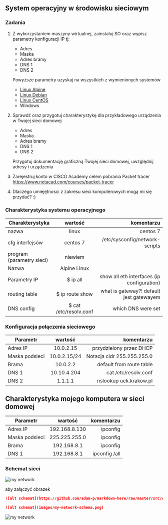 ## System operacyjny w środowisku sieciowym

### Zadania


1. Z wykorzystaniem maszyny wirtualnej, zainstaluj SO oraz wypisz parametry konfiguracji IP tj:
   * Adres
   * Maska
   * Adres bramy
   * DNS 1
   * DNS 2
    
    Powyższe parametry uzyskaj na wszystkich z wymienionych systemów

   * [Linux Alpine](https://alpinelinux.org/)
   * [Linux Debian](https://www.debian.org/)
   * [Linux CentOS](https://www.centos.org/)
   * Windows 

2. Sprawdź oraz przygotuj charakterystykę dla przykładowego urządzenia w Twojej sieci domowej
   * Adres
   * Maska
   * Adres bramy
   * DNS 1
   * DNS 2
  
    Przygotuj dokumentację graficzną Twojej sieci domowej, uwzględnij adresy i urządzenia

3. Zarejestruj konto w CISCO Academy celem pobrania Packet tracer
   https://www.netacad.com/courses/packet-tracer

4. Dlaczego umiejętnosci z zakresu sieci komputerowych mogą mi się przydać? :)


### Charakterystyka systemu operacyjnego

| Charakterystyka           | wartość               | komentarzu                |
| -------------             |:-------------:        | -----:                    |
| nazwa                     | linux                 | centos 7                  |
| cfg interfejsów           | centos 7 | /etc/sysconfig/network-scripts         |
| program (parametry sieci) | niewiem               |                           |
| Nazwa                     | Alpine Linux              |                           |
| Parametry IP              | $ ip all              |show all eth interfaces (ip configuration)  |
| routing table             | $ ip route show       | what is gateway?! default jest gatewayem  |
| DNS config                | $ cat /etc/resolv.conf| which DNS  were set                   |

### Konfiguracja połączenia sieciowego 

| Parametr      | wartość       | komentarzu |
| ------------- |:-------------:| -----:|
| Adres IP      | 10.0.2.15     | przydzielony przez DHCP |
| Maska podsieci| 10.0.2.15/24  | Notacja cidr 255.255.255.0 | 
| Brama         | 10.0.2.2      | default from route table|
| DNS 1         | 10.10.4.204     | cat /etc/resolv.conf |
| DNS 2         | 1.1.1.1      | nslookup uek.krakow.pl |


## Charakterystyka mojego komputera w sieci domowej

| Parametr      | wartość       | komentarzu |
| ------------- |:-------------:| -----:|
| Adres IP      | 192.168.8.130  | ipconfig |
| Maska podsieci| 225.225.255.0 | ipconfig | 
| Brama         | 192.168.8.1   | ipconfig |
| DNS 1         | 192.168.8.1    | ipconfig /all |


### Schemat sieci

![my network](siec_domowa.drawio)

aby załączyć obrazek 

```markdown
![alt schemat](https://github.com/adam-p/markdown-here/raw/master/src/common/images/icon48.png)![alt schemat](https://github.com/adam-p/markdown-here/raw/master/src/common/images/icon48.png)

![alt schemat](images/my-network-schema.png)
```

![my network](network.png)

